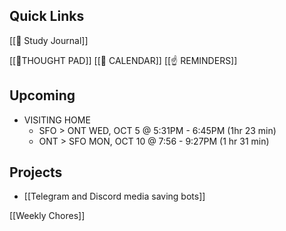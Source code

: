 ## Quick Links
 [[📖 Study Journal]]

[[💭THOUGHT PAD]]
[[📆 CALENDAR]]
[[☝ REMINDERS]]



## Upcoming
- VISITING HOME
	- SFO > ONT WED, OCT 5 @ 5:31PM - 6:45PM (1hr 23 min)
	- ONT > SFO MON, OCT 10 @ 7:56 - 9:27PM (1 hr 31 min)

## Projects
- [[Telegram and Discord media saving bots]]

 
[[Weekly Chores]]
